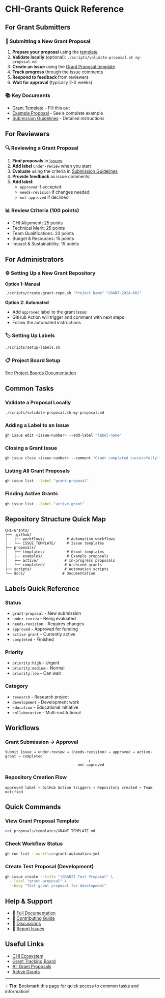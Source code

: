 # CHI-Grants Quick Reference

## For Grant Submitters

### 📝 Submitting a New Grant Proposal

1. **Prepare your proposal** using the [template](proposals/templates/GRANT_TEMPLATE.md)
2. **Validate locally** (optional): `./scripts/validate-proposal.sh my-proposal.md`
3. **Create an issue** using the [Grant Proposal template](../../issues/new?template=grant-proposal.md)
4. **Track progress** through the issue comments
5. **Respond to feedback** from reviewers
6. **Wait for approval** (typically 2-3 weeks)

### 📚 Key Documents
- [Grant Template](proposals/templates/GRANT_TEMPLATE.md) - Fill this out
- [Example Proposal](proposals/examples/EXAMPLE_PROPOSAL.md) - See a complete example
- [Submission Guidelines](docs/SUBMISSION_GUIDELINES.md) - Detailed instructions

## For Reviewers

### 🔍 Reviewing a Grant Proposal

1. **Find proposals** in [Issues](../../issues?q=is%3Aissue+is%3Aopen+label%3Agrant-proposal)
2. **Add label** `under-review` when you start
3. **Evaluate** using the criteria in [Submission Guidelines](docs/SUBMISSION_GUIDELINES.md)
4. **Provide feedback** as issue comments
5. **Add label**:
   - `approved` if accepted
   - `needs-revision` if changes needed
   - `not-approved` if declined

### 📊 Review Criteria (100 points)
- CHI Alignment: 25 points
- Technical Merit: 25 points
- Team Qualifications: 20 points
- Budget & Resources: 15 points
- Impact & Sustainability: 15 points

## For Administrators

### ⚙️ Setting Up a New Grant Repository

**Option 1: Manual**
```bash
./scripts/create-grant-repo.sh "Project Name" "GRANT-2024-001"
```

**Option 2: Automated**
- Add `approved` label to the grant issue
- GitHub Action will trigger and comment with next steps
- Follow the automated instructions

### 🏷️ Setting Up Labels
```bash
./scripts/setup-labels.sh
```

### 📋 Project Board Setup
See [Project Boards Documentation](docs/PROJECT_BOARDS.md)

## Common Tasks

### Validate a Proposal Locally
```bash
./scripts/validate-proposal.sh my-proposal.md
```

### Adding a Label to an Issue
```bash
gh issue edit <issue-number> --add-label "label-name"
```

### Closing a Grant Issue
```bash
gh issue close <issue-number> --comment "Grant completed successfully!"
```

### Listing All Grant Proposals
```bash
gh issue list --label "grant-proposal"
```

### Finding Active Grants
```bash
gh issue list --label "active-grant"
```

## Repository Structure Quick Map

```
CHI-Grants/
├── .github/
│   ├── workflows/          # Automation workflows
│   └── ISSUE_TEMPLATE/     # Issue templates
├── proposals/
│   ├── templates/          # Grant templates
│   ├── examples/           # Example proposals
│   ├── active/            # In-progress proposals
│   └── completed/         # Archived grants
├── scripts/               # Automation scripts
└── docs/                 # Documentation
```

## Labels Quick Reference

### Status
- `grant-proposal` - New submission
- `under-review` - Being evaluated
- `needs-revision` - Requires changes
- `approved` - Approved for funding
- `active-grant` - Currently active
- `completed` - Finished

### Priority
- `priority:high` - Urgent
- `priority:medium` - Normal
- `priority:low` - Can wait

### Category
- `research` - Research project
- `development` - Development work
- `education` - Educational initiative
- `collaborative` - Multi-institutional

## Workflows

### Grant Submission → Approval
```
Submit Issue → under-review → (needs-revision) → approved → active-grant → completed
                                      ↓
                                 not-approved
```

### Repository Creation Flow
```
approved label → GitHub Action triggers → Repository created → Team notified
```

## Quick Commands

### View Grant Proposal Template
```bash
cat proposals/templates/GRANT_TEMPLATE.md
```

### Check Workflow Status
```bash
gh run list --workflow=grant-automation.yml
```

### Create Test Proposal (Development)
```bash
gh issue create --title "[GRANT] Test Proposal" \
  --label "grant-proposal" \
  --body "Test grant proposal for development"
```

## Help & Support

- 📖 [Full Documentation](README.md)
- 🤝 [Contributing Guide](CONTRIBUTING.md)
- 💬 [Discussions](../../discussions)
- 🐛 [Report Issues](../../issues)

## Useful Links

- [CHI Ecosystem](https://github.com/CHI-CityTech)
- [Grant Tracking Board](../../projects)
- [All Grant Proposals](../../issues?q=label%3Agrant-proposal)
- [Active Grants](../../issues?q=label%3Aactive-grant)

---

💡 **Tip:** Bookmark this page for quick access to common tasks and information!
